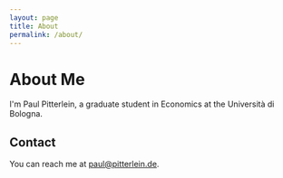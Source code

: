 ```yaml
---
layout: page
title: About
permalink: /about/
---
```


# About Me

I'm Paul Pitterlein, a graduate student in Economics at the Università di Bologna.

## Contact

You can reach me at [paul@pitterlein.de](mailto:paul@pitterlein.de).